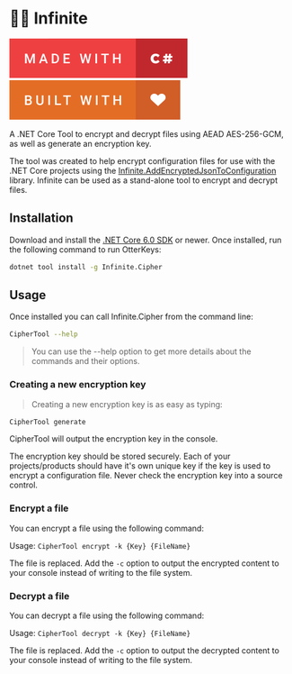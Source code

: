 # :rat::closed_lock_with_key: Infinite

![forthebadge](https://raw.githubusercontent.com/infinitesoftwaregroup/Infinite.Cipher/main/.github/images/made-with-c-sharp.svg)
![forthebadge](https://raw.githubusercontent.com/infinitesoftwaregroup/Infinite.Cipher/main/.github/images/built-with-love.svg)

A .NET Core Tool to encrypt and decrypt files using AEAD AES-256-GCM, as well as generate an encryption key.

The tool was created to help encrypt configuration files for use with the .NET Core projects using the [Infinite.AddEncryptedJsonToConfiguration](https://github.com/infinitesoftwaregroup/Infinite.AddEncryptedJsonToConfiguration.git) library. Infinite can be used as a stand-alone tool to encrypt and decrypt files.

## Installation

Download and install the [.NET Core 6.0 SDK](https://www.microsoft.com/net/download)
or newer. Once installed, run the following command to run OtterKeys:

```bash
dotnet tool install -g Infinite.Cipher
```

## Usage

Once installed you can call Infinite.Cipher from the command line:

```bash
CipherTool --help
```

> You can use the --help option to get more details about the commands and
their options.

### Creating a new encryption key

> Creating a new encryption key is as easy as typing:

```bash
CipherTool generate
```

CipherTool will output the encryption key in the console.

The encryption key should be stored securely. Each of your projects/products should have it's own unique key if the key is used to encrypt a configuration file. Never check the encryption key into a source control.

### Encrypt a file

You can encrypt a file using the following command:

Usage: `CipherTool encrypt -k {Key} {FileName}`

The file is replaced. Add the `-c` option to output the encrypted content to your console instead of writing to the file system.

### Decrypt a file

You can decrypt a file using the following command:

Usage: `CipherTool decrypt -k {Key} {FileName}`

The file is replaced. Add the `-c` option to output the decrypted content to your console instead of writing to the file system.
